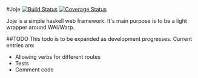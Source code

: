 #Joje [![Build Status](https://travis-ci.org/Monk-NT/Joje.svg?branch=master)](https://travis-ci.org/Monk-NT/Joje) [![Coverage Status](https://coveralls.io/repos/github/Monk-NT/Joje/badge.svg?branch=master)](https://coveralls.io/github/Monk-NT/Joje?branch=master)

Joje is a simple haskell web framework. It's main purpose is to be a light wrapper
around WAI/Warp.

##TODO
This todo is to be expanded as development progresses. Current entries are:

  * Allowing verbs for different routes
  * Tests
  * Comment code
